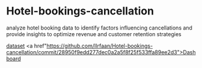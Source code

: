 # Hotel-bookings-cancellation
analyze hotel booking data to identify factors influencing cancellations and provide insights to optimize revenue and customer retention strategies

<a href="https://github.com/IIrfaan/Hotel-bookings-cancellation/blob/main/hotel_bookings..xlsx">dataset</a>
<a href"https://github.com/IIrfaan/Hotel-bookings-cancellation/commit/28950f9edd277dec0a2a5f8f25f533ffa89ee2d3">Dashboard</a>
